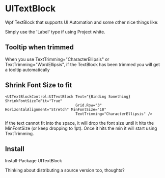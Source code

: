 UITextBlock
===========

Wpf TextBlock that supports UI Automation and some other nice things like:

Simply use the 'Label' type if using Project white. 

## Tooltip when trimmed
When you use TextTrimming="CharacterEllipsis" or TextTrimming="WordEllipsis", if the TextBlock has been trimmed you will get a tooltip automatically

## Shrink Font Size to fit

    <UITextBlockControl:UITextBlock Text="{Binding Something} ShrinkFontSizeToFit="True" 
                                    Grid.Row="3" HorizontalAlignment="Stretch" MinFontSize="10"
                                    TextTrimming="CharacterEllipsis" />

If the text cannot fit into the space, it will drop the font size until it hits the MinFontSize (or keep dropping to 1pt).
Once it hits the min it will start using TextTrimming.

## Install
Install-Package UITextBlock

Thinking about distributing a source version too, thoughts?